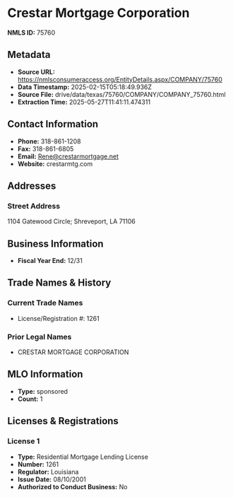 # Crestar Mortgage Corporation

**NMLS ID:** 75760

## Metadata
- **Source URL:** https://nmlsconsumeraccess.org/EntityDetails.aspx/COMPANY/75760
- **Data Timestamp:** 2025-02-15T05:18:49.936Z
- **Source File:** drive/data/texas/75760/COMPANY/COMPANY_75760.html
- **Extraction Time:** 2025-05-27T11:41:11.474311

## Contact Information
- **Phone:** 318-861-1208
- **Fax:** 318-861-6805
- **Email:** Rene@crestarmortgage.net
- **Website:** crestarmtg.com

## Addresses
### Street Address
1104 Gatewood Circle; Shreveport, LA 71106

## Business Information
- **Fiscal Year End:** 12/31

## Trade Names & History
### Current Trade Names
- License/Registration #: 1261

### Prior Legal Names
- CRESTAR MORTGAGE CORPORATION

## MLO Information
- **Type:** sponsored
- **Count:** 1

## Licenses & Registrations

### License 1
- **Type:** Residential Mortgage Lending License
- **Number:** 1261
- **Regulator:** Louisiana
- **Issue Date:** 08/10/2001
- **Authorized to Conduct Business:** No
